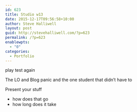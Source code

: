 ```yaml
---
id: 623
title: Studio w13
date: 2015-12-17T09:56:58+10:00
author: Steve Halliwell
layout: post
guid: http://stevehalliwell.com/?p=623
permalink: /?p=623
enablewpts:
  - "0"
categories:
  - Portfolio
---
```

play test again

The LO and Blog panic and the one student that didn&#8217;t have to

Present your stuff

  * how does that go
  * how long does it take